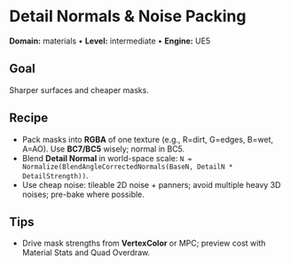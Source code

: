 # Detail Normals & Noise Packing
**Domain:** materials • **Level:** intermediate • **Engine:** UE5
## Goal
Sharper surfaces and cheaper masks.
## Recipe
- Pack masks into **RGBA** of one texture (e.g., R=dirt, G=edges, B=wet, A=AO). Use **BC7/BC5** wisely; normal in BC5.
- Blend **Detail Normal** in world-space scale: `N = Normalize(BlendAngleCorrectedNormals(BaseN, DetailN * DetailStrength))`.
- Use cheap noise: tileable 2D noise + panners; avoid multiple heavy 3D noises; pre-bake where possible.
## Tips
- Drive mask strengths from **VertexColor** or MPC; preview cost with Material Stats and Quad Overdraw.
